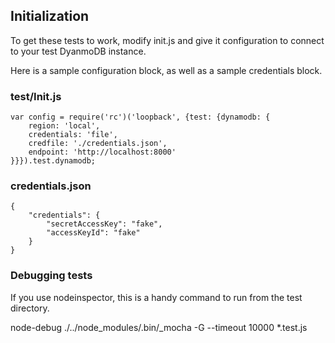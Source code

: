 ## Initialization

To get these tests to work, modify init.js and give it configuration to connect to your test DyanmoDB instance.

Here is a sample configuration block, as well as a sample credentials block.

### test/Init.js

    var config = require('rc')('loopback', {test: {dynamodb: {
        region: 'local',
        credentials: 'file',
        credfile: './credentials.json',
        endpoint: 'http://localhost:8000'
    }}}).test.dynamodb;

### credentials.json

    {
        "credentials": {
            "secretAccessKey": "fake",
            "accessKeyId": "fake"
        }
    }

### Debugging tests
If you use nodeinspector, this is a handy command to run from the test directory.

node-debug ./../node_modules/.bin/_mocha -G --timeout 10000 *.test.js